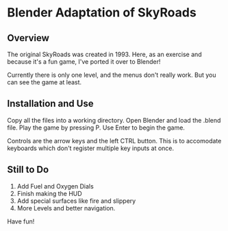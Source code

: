 # Blender Adaptation of SkyRoads

## Overview
The original SkyRoads was created in 1993. Here, as an exercise and because it's a fun game, I've ported it over to Blender!

Currently there is only one level, and the menus don't really work. But you can see the game at least.

## Installation and Use

Copy all the files into a working directory. Open Blender and load the .blend file. Play the game by pressing P. Use Enter to begin the game.

Controls are the arrow keys and the left CTRL button. This is to accomodate keyboards which don't register multiple key inputs at once.

## Still to Do

1. Add Fuel and Oxygen Dials
2. Finish making the HUD
3. Add special surfaces like fire and slippery
4. More Levels and better navigation.

Have fun!


